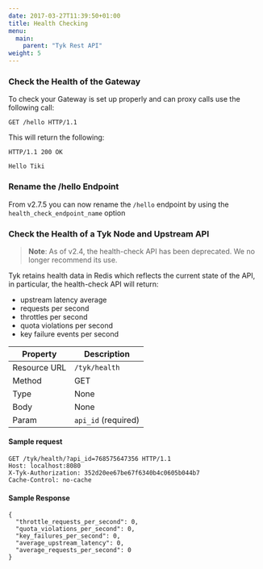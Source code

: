 ```yaml
---
date: 2017-03-27T11:39:50+01:00
title: Health Checking
menu:
  main:
    parent: "Tyk Rest API"
weight: 5 
---
```


### Check the Health of the Gateway

To check your Gateway is set up properly and can proxy calls use the following call:

`GET /hello HTTP/1.1`

This will return the following:

```
HTTP/1.1 200 OK

Hello Tiki
```

### Rename the /hello Endpoint

From v2.7.5 you can now rename the `/hello`  endpoint by using the `health_check_endpoint_name` option

### Check the Health of a Tyk Node and Upstream API

> **Note**: As of v2.4, the health-check API has been deprecated. We no longer recommend its use.

Tyk retains health data in Redis which reflects the current state of the API, in particular, the health-check API will return:

*   upstream latency average
*   requests per second 
*   throttles per second
*   quota violations per second
*   key failure events per second

| **Property** | **Description**     |
| ------------ | ------------------- |
| Resource URL | `/tyk/health`       |
| Method       | GET                 |
| Type         | None                |
| Body         | None                |
| Param        | `api_id` (required) |

#### Sample request

```{.copyWrapper}
GET /tyk/health/?api_id=768575647356 HTTP/1.1
Host: localhost:8080
X-Tyk-Authorization: 352d20ee67be67f6340b4c0605b044b7
Cache-Control: no-cache
```

#### Sample Response

```
{
  "throttle_requests_per_second": 0,
  "quota_violations_per_second": 0,
  "key_failures_per_second": 0,
  "average_upstream_latency": 0,
  "average_requests_per_second": 0
}
```